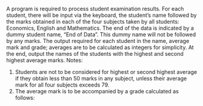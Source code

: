 A program is required to process student examination results. For each student, there will be input via the keyboard, the student’s name followed by the marks obtained in each of the four subjects taken by all students: Economics, English and Mathematics. The end of the data is indicated by a dummy student name, “End of Data”. This dummy  name will not be followed by any marks.
    The output required for each student in the name, average mark and grade; averages are to be calculated as integers for simplicity.
     At the end, output the names of the students with the highest and second highest average marks.
Notes:
1.	Students are not to be considered for highest or second highest average if they obtain less than 50 marks in any subject, unless their average mark for all four subjects exceeds 79.
2.	The average mark is to be accompanied by a grade calculated as follows:
